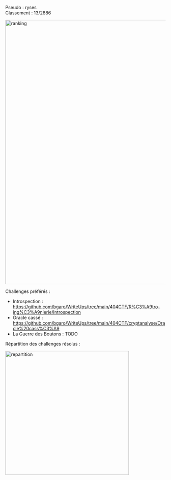Pseudo : ryses  
Classement : 13/2886

<img width="827" alt="ranking" src="https://github.com/bgaro/WriteUps/assets/47636025/7567f819-7504-4dbb-a2f9-4b508252883d">

Challenges préférés :

- Introspection : <https://github.com/bgaro/WriteUps/tree/main/404CTF/R%C3%A9tro-ing%C3%A9nierie/Introspection>
- Oracle cassé : <https://github.com/bgaro/WriteUps/tree/main/404CTF/cryptanalyse/Oracle%20cass%C3%A9>
- La Guerre des Boutons : TODO

Répartition des challenges résolus :

<img width="388" alt="repartition" src="https://github.com/bgaro/WriteUps/assets/47636025/3db0dad0-4f39-4d54-a082-622f45606628">
